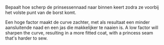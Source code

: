 
Bepaalt hoe scherp de prinsessennaad naar binnen keert zodra ze voorbij het volste punt van de borst komt.

Een hoge factor maakt de curve zachter, met als resultaat een minder aansluitende naad en een jas die makkelijker te naaien is. A low factor will sharpen the curve, resulting in a more fitted coat, with a princess seam that's harder to sew.